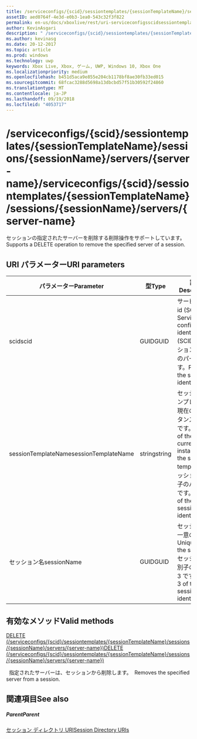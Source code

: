 ```yaml
---
title: /serviceconfigs/{scid}/sessiontemplates/{sessionTemplateName}/sessions/{sessionName}/servers/{server-name}
assetID: aed0764f-4e3d-e0b3-1ea0-543c32f3f822
permalink: en-us/docs/xboxlive/rest/uri-serviceconfigsscidsessiontemplatessessiontemplatenamesessionnamemembersservername.html
author: KevinAsgari
description: " /serviceconfigs/{scid}/sessiontemplates/{sessionTemplateName}/sessions/{sessionName}/servers/{server-name}"
ms.author: kevinasg
ms.date: 20-12-2017
ms.topic: article
ms.prod: windows
ms.technology: uwp
keywords: Xbox Live, Xbox, ゲーム, UWP, Windows 10, Xbox One
ms.localizationpriority: medium
ms.openlocfilehash: b451d5aca9e855e204cb1178bf8ae30fb33ed015
ms.sourcegitcommit: 68fcac3288d5698a13dbcbd57f51b30592f24860
ms.translationtype: MT
ms.contentlocale: ja-JP
ms.lasthandoff: 09/19/2018
ms.locfileid: "4053717"
---
```

# <a name="serviceconfigsscidsessiontemplatessessiontemplatenamesessionssessionnameserversserver-name"></a><span data-ttu-id="3d87e-104">/serviceconfigs/{scid}/sessiontemplates/{sessionTemplateName}/sessions/{sessionName}/servers/{server-name}</span><span class="sxs-lookup"><span data-stu-id="3d87e-104">/serviceconfigs/{scid}/sessiontemplates/{sessionTemplateName}/sessions/{sessionName}/servers/{server-name}</span></span>
<span data-ttu-id="3d87e-105">セッションの指定されたサーバーを削除する削除操作をサポートしています。</span><span class="sxs-lookup"><span data-stu-id="3d87e-105">Supports a DELETE operation to remove the specified server of a session.</span></span>
<a id="ID4EO"></a>


## <a name="uri-parameters"></a><span data-ttu-id="3d87e-106">URI パラメーター</span><span class="sxs-lookup"><span data-stu-id="3d87e-106">URI parameters</span></span>

| <span data-ttu-id="3d87e-107">パラメーター</span><span class="sxs-lookup"><span data-stu-id="3d87e-107">Parameter</span></span>| <span data-ttu-id="3d87e-108">型</span><span class="sxs-lookup"><span data-stu-id="3d87e-108">Type</span></span>| <span data-ttu-id="3d87e-109">説明</span><span class="sxs-lookup"><span data-stu-id="3d87e-109">Description</span></span>|
| --- | --- | --- |
| <span data-ttu-id="3d87e-110">scid</span><span class="sxs-lookup"><span data-stu-id="3d87e-110">scid</span></span>| <span data-ttu-id="3d87e-111">GUID</span><span class="sxs-lookup"><span data-stu-id="3d87e-111">GUID</span></span>| <span data-ttu-id="3d87e-112">サービス構成 id (SCID)。</span><span class="sxs-lookup"><span data-stu-id="3d87e-112">Service configuration identifier (SCID).</span></span> <span data-ttu-id="3d87e-113">セッション識別子のパート 1 です。</span><span class="sxs-lookup"><span data-stu-id="3d87e-113">Part 1 of the session identifier.</span></span>|
| <span data-ttu-id="3d87e-114">sessionTemplateName</span><span class="sxs-lookup"><span data-stu-id="3d87e-114">sessionTemplateName</span></span>| <span data-ttu-id="3d87e-115">string</span><span class="sxs-lookup"><span data-stu-id="3d87e-115">string</span></span>| <span data-ttu-id="3d87e-116">セッション テンプレートの現在のインスタンスの名前です。</span><span class="sxs-lookup"><span data-stu-id="3d87e-116">Name of the current instance of the session template.</span></span> <span data-ttu-id="3d87e-117">セッション識別子のパート 2 です。</span><span class="sxs-lookup"><span data-stu-id="3d87e-117">Part 2 of the session identifier.</span></span>|
| <span data-ttu-id="3d87e-118">セッション名</span><span class="sxs-lookup"><span data-stu-id="3d87e-118">sessionName</span></span>| <span data-ttu-id="3d87e-119">GUID</span><span class="sxs-lookup"><span data-stu-id="3d87e-119">GUID</span></span>| <span data-ttu-id="3d87e-120">セッションの一意の ID。</span><span class="sxs-lookup"><span data-stu-id="3d87e-120">Unique ID of the session.</span></span> <span data-ttu-id="3d87e-121">セッション識別子のパート 3 です。</span><span class="sxs-lookup"><span data-stu-id="3d87e-121">Part 3 of the session identifier.</span></span>| 

<a id="ID4E3B"></a>


## <a name="valid-methods"></a><span data-ttu-id="3d87e-122">有効なメソッド</span><span class="sxs-lookup"><span data-stu-id="3d87e-122">Valid methods</span></span>

[<span data-ttu-id="3d87e-123">DELETE (/serviceconfigs/{scid}/sessiontemplates/{sessionTemplateName}/sessions/{sessionName}/servers/{server-name})</span><span class="sxs-lookup"><span data-stu-id="3d87e-123">DELETE (/serviceconfigs/{scid}/sessiontemplates/{sessionTemplateName}/sessions/{sessionName}/servers/{server-name})</span></span>](uri-serviceconfigsscidsessiontemplatessessiontemplatenamesessionnamemembersservernamedelete.md)

<span data-ttu-id="3d87e-124">&nbsp;&nbsp;指定されたサーバーは、セッションから削除します。</span><span class="sxs-lookup"><span data-stu-id="3d87e-124">&nbsp;&nbsp;Removes the specified server from a session.</span></span>

<a id="ID4EGC"></a>


## <a name="see-also"></a><span data-ttu-id="3d87e-125">関連項目</span><span class="sxs-lookup"><span data-stu-id="3d87e-125">See also</span></span>

<a id="ID4EIC"></a>


##### <a name="parent"></a><span data-ttu-id="3d87e-126">Parent</span><span class="sxs-lookup"><span data-stu-id="3d87e-126">Parent</span></span>

[<span data-ttu-id="3d87e-127">セッション ディレクトリ URI</span><span class="sxs-lookup"><span data-stu-id="3d87e-127">Session Directory URIs</span></span>](atoc-reference-sessiondirectory.md)
